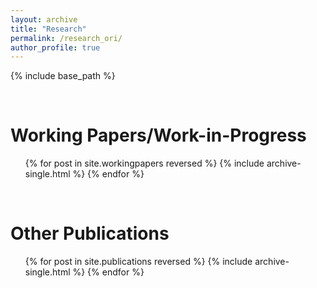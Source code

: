 ```yaml
---
layout: archive
title: "Research"
permalink: /research_ori/
author_profile: true
---
```


{% include base_path %}

<br/>

Working Papers/Work-in-Progress
======
  <ul>{% for post in site.workingpapers reversed %}
    {% include archive-single.html %}
  {% endfor %}</ul>

<br/>

Other Publications
======
  <ul>{% for post in site.publications reversed %}
    {% include archive-single.html %}
  {% endfor %}</ul>


